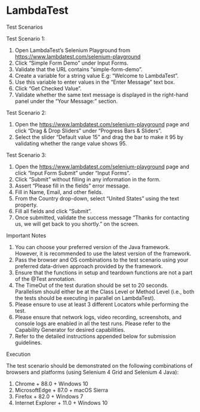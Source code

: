 # LambdaTest
Test Scenarios

Test Scenario 1:

1. Open LambdaTest’s Selenium Playground from
https://www.lambdatest.com/selenium-playground
2. Click “Simple Form Demo” under Input Forms.
3. Validate that the URL contains “simple-form-demo”.
4. Create a variable for a string value E.g: “Welcome to LambdaTest”.
5. Use this variable to enter values in the “Enter Message” text box.
6. Click “Get Checked Value”.
7. Validate whether the same text message is displayed in the right-hand
panel under the “Your Message:” section.

Test Scenario 2:

1. Open the https://www.lambdatest.com/selenium-playground page and
click “Drag & Drop Sliders” under “Progress Bars & Sliders”.
2. Select the slider “Default value 15” and drag the bar to make it 95 by
validating whether the range value shows 95.

Test Scenario 3:

1. Open the https://www.lambdatest.com/selenium-playground page and
click “Input Form Submit” under “Input Forms”.
2. Click “Submit” without filling in any information in the form.
3. Assert “Please fill in the fields” error message.
4. Fill in Name, Email, and other fields.
5. From the Country drop-down, select “United States” using the text
property.
6. Fill all fields and click “Submit”.
7. Once submitted, validate the success message “Thanks for contacting
us, we will get back to you shortly.” on the screen.

Important Notes

1. You can choose your preferred version of the Java framework.
However, it is recommended to use the latest version of the framework.
2. Pass the browser and OS combinations to the test scenario using your
preferred data-driven approach provided by the framework.
3. Ensure that the functions in setup and teardown functions are not a
part of the @Test annotation.
4. The TimeOut of the test duration should be set to 20 seconds.
Parallelism should either be at the Class Level or Method Level (i.e.,
both the tests should be executing in parallel on LambdaTest).
5. Please ensure to use at least 3 different Locators while performing the
test.
6. Please ensure that network logs, video recording, screenshots, and
console logs are enabled in all the test runs. Please refer to the
Capability Generator for desired capabilities.
7. Refer to the detailed instructions appended below for submission
guidelines.


Execution

The test scenario should be demonstrated on the following combinations of
browsers and platforms (using Selenium 4 Grid and Selenium 4 Java):
1. Chrome + 88.0 + Windows 10
2. MicrosoftEdge + 87.0 + macOS Sierra
3. Firefox + 82.0 + Windows 7
4. Internet Explorer + 11.0 + Windows 10
